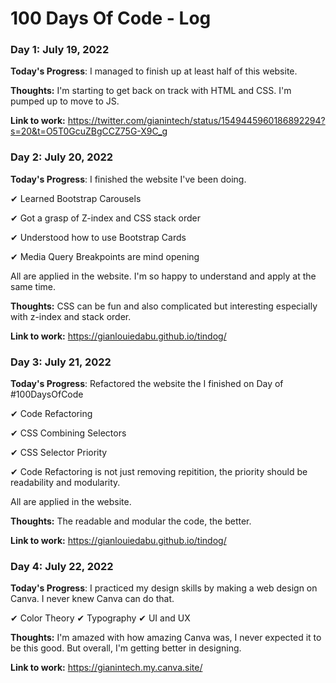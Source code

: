# 100 Days Of Code - Log

### Day 1: July 19, 2022

**Today's Progress**: I managed to finish up at least half of this website.

**Thoughts:** I'm starting to get back on track with HTML and CSS. I'm pumped up to move to JS.

**Link to work:** https://twitter.com/gianintech/status/1549445960186892294?s=20&t=O5T0GcuZBgCCZ75G-X9C_g

### Day 2: July 20, 2022

**Today's Progress**:
I finished the website I've been doing.

✔ Learned Bootstrap Carousels

✔ Got a grasp of Z-index and CSS stack order

✔ Understood how to use Bootstrap Cards 

✔ Media Query Breakpoints are mind opening

All are applied in the website. I'm so happy to understand and apply at the same time.

**Thoughts:** CSS can be fun and also complicated but interesting especially with z-index and stack order.

**Link to work:** https://gianlouiedabu.github.io/tindog/

### Day 3: July 21, 2022
**Today's Progress**:
Refactored the website the I finished on Day of #100DaysOfCode

✔ Code Refactoring

✔ CSS Combining Selectors

✔ CSS Selector Priority

✔ Code Refactoring is not just removing repitition, the priority should be readability and modularity.

All are applied in the website.

**Thoughts:** The readable and modular the code, the better.

**Link to work:** https://gianlouiedabu.github.io/tindog/

### Day 4: July 22, 2022
**Today's Progress**:
I practiced my design skills by making a web design on Canva. I never knew Canva can do that.

✔ Color Theory
✔ Typography
✔ UI and UX

**Thoughts:** I'm amazed with how amazing Canva was, I never expected it to be this good. But overall, I'm getting better in designing.

**Link to work:** https://gianintech.my.canva.site/
